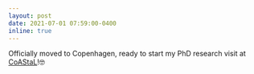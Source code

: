 ```yaml
---
layout: post
date: 2021-07-01 07:59:00-0400
inline: true
---
```


Officially moved to Copenhagen, ready to start my PhD research visit at [CoAStaL](https://coastalcph.github.io/)!🤓
